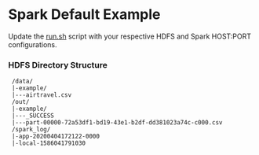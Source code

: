 # Spark Default Example

Update the [run.sh](run.sh) script with your respective HDFS and Spark HOST:PORT configurations.

### HDFS Directory Structure
```
 /data/
 |-example/
 |---airtravel.csv
 /out/
 |-example/
 |---_SUCCESS
 |---part-00000-72a53df1-bd19-43e1-b2df-dd381023a74c-c000.csv
 /spark_log/
 |-app-20200404172122-0000
 |-local-1586041791030
```
